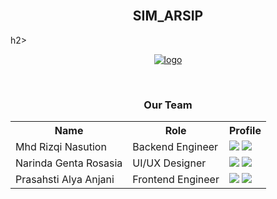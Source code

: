 <body>
  <br>
  <h2 align="center"> SIM_ARSIP </h2>h2>
  <br>
  <p align="center">
  <a href="#">
    <img src="https://github.com/A-EYE-see-the-unseen/.github/blob/main/404.png" alt="logo" />
  </a>
  </p>
  <br>
  
  <div align="center">
  <h3>Our Team</h3>
  <table align="center">
    <tr>
      <th>Name</th>
      <th>Role</th>
      <th>Profile</th>
    </tr>
    <tr>
      <td>Mhd Rizqi Nasution </td>
      <td>Backend Engineer</td>
      <td>
        <a href="https://github.com/iqyyy"><img src="https://img.shields.io/badge/github-121013?style=for-the-badge&logo=github&logoColor=white"></a>
        <a href="https://github.com/iqyyy"><img src="https://img.shields.io/badge/linkedin-%230077B5.svg?style=for-the-badge&logo=linkedin&logoColor=white"></a>
      </td>
    </tr>
    <tr>
      <td>Narinda Genta Rosasia</td>
      <td>UI/UX Designer</td>
      <td>
        <a href="https://github.com/narindagenta"><img src="https://img.shields.io/badge/github-121013?style=for-the-badge&logo=github&logoColor=white"></a>
        <a href="https://github.com/narindagenta"><img src="https://img.shields.io/badge/linkedin-%230077B5.svg?style=for-the-badge&logo=linkedin&logoColor=white"></a>
      </td>
    </tr>
    <tr>
    <td>Prasahsti Alya Anjani</td>
    <td>Frontend Engineer</td>
    <td>
      <a href="https://github.com/zavirlee"><img src="https://img.shields.io/badge/github-121013?style=for-the-badge&logo=github&logoColor=white"></a>
      <a href="https://github.com/zavirlee"><img src="https://img.shields.io/badge/linkedin-%230077B5.svg?style=for-the-badge&logo=linkedin&logoColor=white"></a>
    </td>
    </tr>
  </table>
  </div>
</body>
